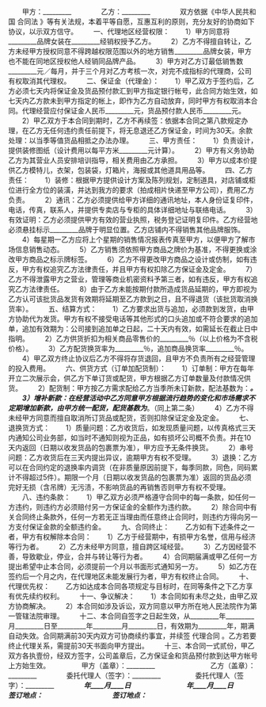 
 


　　甲方：_________　　
　　乙方：_________　　
　　双方依据《中华人民共和国
合同法
》等有关法规，本着平等自愿，互惠互利的原则，充分友好的协商如下协议，以示双方信守。
　　一、代理地区经营权限：
　　1）甲方同意将_________品牌女装在_________经销权授予乙方。
　　2）乙方不得擅自转让，乙方未经甲方授权同意不得跨越权限范围以外的地方销售_________品牌女装，甲方也不能在同地区授权他人经销同品牌产品。
　　3）甲方对乙方订最低销售数_________元／每月，并于三个月对乙方考核一次，对完不成指标的代理商，公司有权取消其代理权。
　　二、保证金（代理金）：
　　1）甲乙双方于签约后，乙方必须七天内将保证金及货品预付款汇到甲方指定银行帐号，此合同方始生效，如七天内乙方款未到甲方指定的帐上，即作为乙方自动放弃，同时甲方有权取消本合同。代理经营应付保证金人民币_________元，货品预付款人民币_________元。
　　2）甲乙双方于本合同到期时，乙方不再续签：依据本合同之第八款规定办理，在乙方无任何违约责任前提下，将无息退还乙方保证金，时间为30天。余款处理：以当季等值货品相抵之办法办理。
　　三、甲方责任：
　　1）负责设计，提供装修图纸（设计费用以每平方米_________元计算）。
　　2）甲方有义务协助乙方为其营业人员安排培训指导，相关费用由乙方承担。
　　3）甲方以成本价提供乙方模特儿，衣架，包装袋，灯箱片，海报或其他道具用品等。
　　四、乙方责任：
　　1）装修：根据甲方提供设计方案及陈列规划，定制道具，对店铺或柜位进行全方位的装潢，并达到我方的要求（拍成相片快递至甲方公司），费用乙方负责。
　　2）通讯：乙方必须提供给甲方详细的通讯地址，本人身份证复印件，电话，传真，联系人，并提供专卖店与专柜的具体详细地址与联络电话。
　　3）有效证明：乙方必须提供甲方有效的营业执照，税务登记证明复印件。乙方经营地必须悬挂标示_________品牌于明显位置。乙方店铺内不得销售其他品牌服饰。
　　4）每星期一乙方应将上个星期的销售情况报表传真至甲方，以便甲方了解市场信息销售动态。
　　5）乙方销售须依照甲方商品之牌价为基准，不得更换或涂改甲方商品之标示牌标签。
　　6）乙方不得更改甲方商品之设计或仿制，如有违反，甲方有权追究乙方法律责任，并且甲方有权扣除乙方保证金及定金。
　　7）乙方不得泄露甲方之营业，管理等商业机密资料予第三者，如有违反，甲方有权追究乙方法律责任。
　　8）由于乙方未能按期付款所造成货品延期的，甲方即视为乙方认可该批货品发货有效期将延期至乙方款到之日，且不得退货（该批货取消换货率）。
　　五、结算方式：
　　1）乙方要求出货与追加，必须款到发货，由甲方协助代为发货。甲方有权不接受电话等其他形式的口头追加或不符合要求的追加单，追加有效期为：公司接到追加单之日起，二十天内有效，如需延长在截止日中指明。
　　2）乙方供货折扣为相关商品零售价的_________％（以上价格为不含税价格）。
　　3）乙方配货换货率为_________％，追加商品换货率_________％。
　　4）甲乙双方终止协议后乙方不得将存货退回，且甲方不负责所有之经营管理的投入费用。
　　六、供货方式（订单加配货制）：
　　1）订单制：甲方在每年开立二次展示会，供乙方下单订货或配货，甲方根据乙方订单数量及付款情况供货。
　　2）配货制：甲方按乙方需求配给乙方当季所未订新款，配法基数为：_________。
　　3）增补新款：在经营活动中乙方同意甲方根据流行趋势的变化和市场需求不定期增加新款，由甲方统一配货，配货基数为_________。（同上第二条）
　　4）乙方不得未经甲方同意而擅自取消所订货品或配货，否则扣除保证定金及定金。
　　七、退换货方式：
　　1）质量问题：乙方收货后，如发现质量问题，以传真格式三天内通知公司业务部，如当时不通知则视为正品，如有损坏公司概不负责。并在10天内返回（日期以收发货品的包裹票为准），甲方应予无条件换货。
　　2）串号问题：乙方收货后在三天内提出异议，逾期甲方有权不受理。
　　3）退换：乙方可以在合同约定的退换率内调货（在非质量原因前提下，每季同款，同色，同码累计不得超过5件）。期限一个月（日期以收发货品的包裹票为准）返回的货品必须完好无损（含吊牌）无污渍，不影响货品的再销售否则甲方有权不受理。
　　八、违约条款：
　　1）甲乙双方必须严格遵守合同中的每一条款，如任何一方违约，则违约方必须赔付另一方保证金的全额作为违约款。
　　2）除合同中有关合同终止条款外，任何一方若无正当理由而任意终止合同时，则违约方得向另一方支付保证金款的全额违约金。
　　九、合同终止：
　　乙方如有下述条件之一者，甲方有权解除本合同：
　　1）乙方于经营期中，有损甲方名誉，信用与经济等行为者。
　　2）乙方未经甲方同意，擅自跨区域经营。
　　3）乙方因经营不善，导致歇业，停业，合并与转让等行为者。
　　4）合同期届满或甲乙任何一方提出希望中止本合同，必须提前一个月以书面形式通知另一方。
　　5）如乙方在签约后一个月之内，在代理地区未能发展行为者，甲方有权终止合同。
　　十、代理优先权：
　　乙方如达成本合同各项规定与目标时，在同等条件之下乙方享有优先续约权利。
　　十一、争议解决：
　　1）本合同如有未尽之处，由甲乙双方协商解决。
　　2）本合同如涉及诉讼，双方同意以甲方所在地人民法院作为第一管辖法院审理。
　　十二、本合同自签字之日起生效，从_________年_________月_________日至_________年_________月_________日，有效期为_________年，期满自动失效。合同期满前30天内双方可协商续约事宜，并续签
代理合同
。乙方若要终止代理关系，需提前30天书面向甲方提出。
　　十三、本合同一式贰份，甲乙双方各执壹份，经双方签字，公司盖章后，乙方保证金和货品预付款到达甲方帐号上方始生效。
　　
　　甲方（盖章）：_________　　　　　　　　乙方（盖章）：_________　　
　　委托代理人（签字）：_________　　　　　委托代理人（签字）：_________　　
　　_________年____月____日　　　　　　　　_________年____月____日　　
　　签订地点：_________　　　　　　　　　　签订地点：_________
 


 

 
 
 
 
 
  


  
 

  


  


  
 
 
 
 

